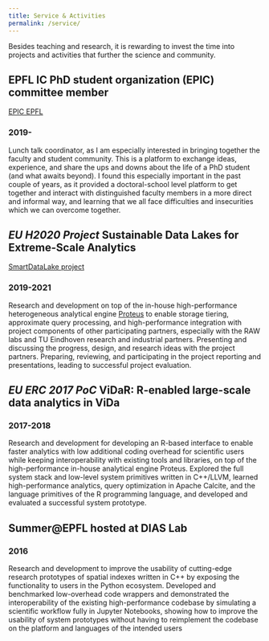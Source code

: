 ```yaml
---
title: Service & Activities
permalink: /service/
---
```


Besides teaching and research, it is rewarding to invest the time into projects and activities that further the science and community. 

## EPFL IC PhD student organization (EPIC) committee member
[EPIC EPFL](epic.epfl.ch)
### 2019-
Lunch talk coordinator, as I am especially interested in bringing together the faculty and student community. This is a platform to exchange ideas, experience, and share the ups and downs about the life of a PhD student (and what awaits beyond). I found this especially important in the past couple of years, as it provided a doctoral-school level platform to get together and interact with distinguished faculty members in a more direct and informal way, and learning that we all face difficulties and insecurities which we can overcome together.

## *EU H2020 Project* Sustainable Data Lakes for Extreme-Scale Analytics
[SmartDataLake project](www.smartdatalake.eu)
### 2019-2021
Research and development on top of the in-house high-performance heterogeneous analytical
engine [Proteus](www.proteusdb.com) to enable storage tiering, approximate query processing, and high-performance integration with project components of other participating partners, especially with the RAW labs and TU Eindhoven research and industrial partners. Presenting and discussing the progress, design, and research ideas with the project partners. Preparing, reviewing, and participating in the project reporting and presentations, leading to successful project evaluation.

## *EU ERC 2017 PoC* ViDaR: R-enabled large-scale data analytics in ViDa
### 2017-2018
Research and development for developing an R-based interface to enable faster analytics with
low additional coding overhead for scientific users while keeping interoperability with existing tools and libraries, on top of the high-performance in-house analytical engine Proteus. Explored the full system stack and low-level system primitives written in C++/LLVM, learned high-performance analytics, query optimization in Apache Calcite, and the language primitives of the R programming language, and developed and evaluated a successful system prototype.

## Summer@EPFL hosted at DIAS Lab
### 2016
Research and development to improve the usability of cutting-edge research prototypes of spatial indexes written in C++ by exposing the functionality to users in the Python ecosystem. Developed and benchmarked low-overhead code wrappers and demonstrated the interoperability of the existing high-performance codebase by simulating a scientific workflow fully in Jupyter Notebooks, showing how to improve the usability of system prototypes without having to reimplement the codebase on the platform and languages of the intended users
